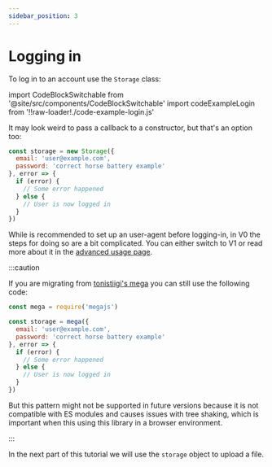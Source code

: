 ```yaml
---
sidebar_position: 3
---
```


# Logging in

To log in to an account use the `Storage` class:

import CodeBlockSwitchable from '@site/src/components/CodeBlockSwitchable'
import codeExampleLogin from '!!raw-loader!./code-example-login.js'

<CodeBlockSwitchable language="js" code={codeExampleLogin} />

It may look weird to pass a callback to a constructor, but that's an option too:

```js
const storage = new Storage({
  email: 'user@example.com',
  password: 'correct horse battery example'
}, error => {
  if (error) {
    // Some error happened
  } else {
    // User is now logged in
  }
})
```

While is recommended to set up an user-agent before logging-in, in V0 the steps for doing so are a bit complicated. You can either switch to V1 or read more about it in the [advanced usage page](advanced.md).

:::caution

If you are migrating from [tonistiigi's mega](https://github.com/tonistiigi/mega) you can still use the following code:

```js
const mega = require('megajs')

const storage = mega({
  email: 'user@example.com',
  password: 'correct horse battery example'
}, error => {
  if (error) {
    // Some error happened
  } else {
    // User is now logged in
  }
})
```

But this pattern might not be supported in future versions because it is not compatible with ES modules and causes issues with tree shaking, which is important when this using this library in a browser environment.

:::

In the next part of this tutorial we will use the `storage` object to upload a file.
